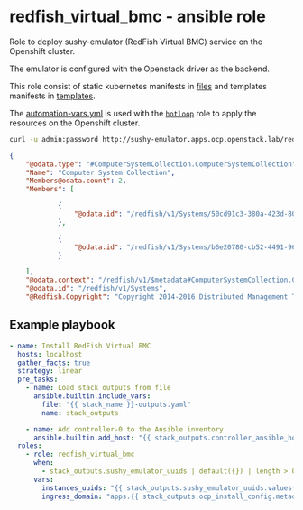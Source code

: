 # redfish_virtual_bmc - ansible role

Role to deploy sushy-emulator (RedFish Virtual BMC) service on the Openshift
cluster.

The emulator is configured with the Openstack driver as the backend.

This role consist of static kubernetes manifests in [files](./files/) and
templates manifests in [templates](./templates/).

The [automation-vars.yml](./files/automation-vars.yml) is used with the
[`hotloop`](../hotloop) role to apply the resources on the Openshift cluster.

```bash
curl -u admin:password http://sushy-emulator.apps.ocp.openstack.lab/redfish/v1/Systems/
```

```json
{
    "@odata.type": "#ComputerSystemCollection.ComputerSystemCollection",
    "Name": "Computer System Collection",
    "Members@odata.count": 2,
    "Members": [

            {
                "@odata.id": "/redfish/v1/Systems/50cd91c3-380a-423d-80c4-8d65002c96ec"
            },

            {
                "@odata.id": "/redfish/v1/Systems/b6e20780-cb52-4491-96ae-2a817944dbd2"
            }

    ],
    "@odata.context": "/redfish/v1/$metadata#ComputerSystemCollection.ComputerSystemCollection",
    "@odata.id": "/redfish/v1/Systems",
    "@Redfish.Copyright": "Copyright 2014-2016 Distributed Management Task Force, Inc. (DMTF). For the full DMTF copyright policy, see http://www.dmtf.org/about/policies/copyright."
```

## Example playbook

```yaml
- name: Install RedFish Virtual BMC
  hosts: localhost
  gather_facts: true
  strategy: linear
  pre_tasks:
    - name: Load stack outputs from file
      ansible.builtin.include_vars:
        file: "{{ stack_name }}-outputs.yaml"
        name: stack_outputs

    - name: Add controller-0 to the Ansible inventory
      ansible.builtin.add_host: "{{ stack_outputs.controller_ansible_host }}"
  roles:
    - role: redfish_virtual_bmc
      when:
        - stack_outputs.sushy_emulator_uuids | default({}) | length > 0
      vars:
        instances_uuids: "{{ stack_outputs.sushy_emulator_uuids.values() }}"
        ingress_domain: "apps.{{ stack_outputs.ocp_install_config.metadata.name }}.{{ stack_outputs.ocp_install_config.baseDomain }}"
```
